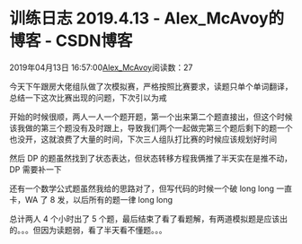 # 训练日志 2019.4.13 - Alex_McAvoy的博客 - CSDN博客





2019年04月13日 16:57:00[Alex_McAvoy](https://me.csdn.net/u011815404)阅读数：27








今天下午跟房大佬组队做了次模拟赛，严格按照比赛要求，读题只单个单词翻译，总结一下这次比赛出现的问题，下次引以为戒

开始的时候很顺，两人一人一个题开题，第一个出来第二个题直接出，但这个时候该我做的第三个题没有及时跟上，导致我们两个一起做完第三个题后剩下的题一个也没开，这就浪费了大量的时间，下次三人组队打比赛的时候应该规划好时间

然后 DP 的题虽然找到了状态表达，但状态转移方程我俩推了半天实在是推不动，DP 需要补一下

还有一个数学公式题虽然我给的思路对了，但写代码的时候一个破 long long 一直卡，WA 了 8 发，以后所有的题一律 long long

总计两人 4 个小时出了 5 个题，最后结束了看了看题解，有两道模拟题是应该出的。。。但因为读题弱，看了半天看不懂题。。。



